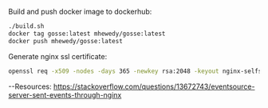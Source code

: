 
Build and push docker image to dockerhub:

```bash
./build.sh
docker tag gosse:latest mhewedy/gosse:latest
docker push mhewedy/gosse:latest
```

Generate nginx ssl certificate:

```bash
openssl req -x509 -nodes -days 365 -newkey rsa:2048 -keyout nginx-selfsigned.key -out nginx-selfsigned.crt
```


--Resources:
https://stackoverflow.com/questions/13672743/eventsource-server-sent-events-through-nginx
